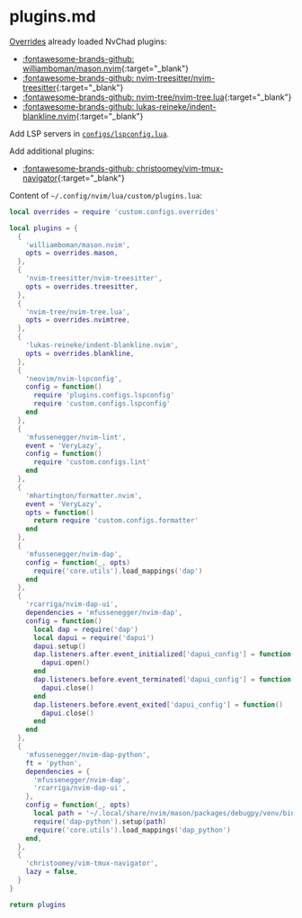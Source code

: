 # plugins.md

[Overrides](configs_lspconfig_lua.md) already loaded NvChad plugins:

* [:fontawesome-brands-github: williamboman/mason.nvim](https://github.com/williamboman/mason.nvim/){:target="_blank"}
* [:fontawesome-brands-github: nvim-treesitter/nvim-treesitter](https://github.com/nvim-treesitter/nvim-treesitter/){:target="_blank"}
* [:fontawesome-brands-github: nvim-tree/nvim-tree.lua](https://github.com/nvim-tree/nvim-tree.lua/){:target="_blank"}
* [:fontawesome-brands-github: lukas-reineke/indent-blankline.nvim](https://github.com/lukas-reineke/indent-blankline.nvim/){:target="_blank"}

Add LSP servers in [`configs/lspconfig.lua`](configs_lspconfig_lua.md).

Add additional plugins:

* [:fontawesome-brands-github: christoomey/vim-tmux-navigator](https://github.com/christoomey/vim-tmux-navigator/){:target="_blank"}

Content of `~/.config/nvim/lua/custom/plugins.lua`:

```lua
local overrides = require 'custom.configs.overrides'

local plugins = {
  {
    'williamboman/mason.nvim',
    opts = overrides.mason,
  },
  {
    'nvim-treesitter/nvim-treesitter',
    opts = overrides.treesitter,
  },
  {
    'nvim-tree/nvim-tree.lua',
    opts = overrides.nvimtree,
  },
  {
    'lukas-reineke/indent-blankline.nvim',
    opts = overrides.blankline,
  },
  {
    'neovim/nvim-lspconfig',
    config = function()
      require 'plugins.configs.lspconfig'
      require 'custom.configs.lspconfig'
    end
  },
  {
    'mfussenegger/nvim-lint',
    event = 'VeryLazy',
    config = function()
      require 'custom.configs.lint'
    end
  },
  {
    'mhartington/formatter.nvim',
    event = 'VeryLazy',
    opts = function()
      return require 'custom.configs.formatter'
    end
  },
  {
    'mfussenegger/nvim-dap',
    config = function(_, opts)
      require('core.utils').load_mappings('dap')
    end
  },
  {
    'rcarriga/nvim-dap-ui',
    dependencies = 'mfussenegger/nvim-dap',
    config = function()
      local dap = require('dap')
      local dapui = require('dapui')
      dapui.setup()
      dap.listeners.after.event_initialized['dapui_config'] = function()
        dapui.open()
      end
      dap.listeners.before.event_terminated['dapui_config'] = function()
        dapui.close()
      end
      dap.listeners.before.event_exited['dapui_config'] = function()
        dapui.close()
      end
    end
  },
  {
    'mfussenegger/nvim-dap-python',
    ft = 'python',
    dependencies = {
      'mfussenegger/nvim-dap',
      'rcarriga/nvim-dap-ui',
    },
    config = function(_, opts)
      local path = '~/.local/share/nvim/mason/packages/debugpy/venv/bin/python'
      require('dap-python').setup(path)
      require('core.utils').load_mappings('dap_python')
    end,
  },
  {
    'christoomey/vim-tmux-navigator',
    lazy = false,
  }
}

return plugins
```
